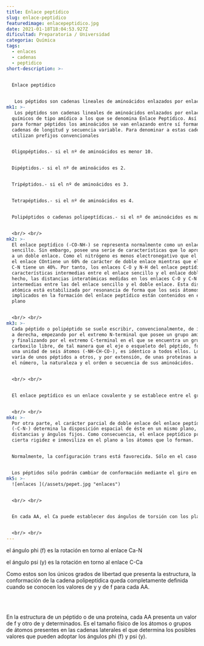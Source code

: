 ```yaml
---
title: Enlace peptídico
slug: enlace-peptidico
featuredimage: enlacepeptidico.jpg
date: 2021-01-18T18:04:53.927Z
dificultad: Preparatoria / Universidad
categoria: Química
tags:
  - enlaces
  - cadenas
  - peptidico
short-description: >-
  

  Enlace peptídico


   Los péptidos son cadenas lineales de aminoácidos enlazados por enlaces químicos de tipo amídico a los que se denomina Enlace Peptídico.
mk1: >-
   Los péptidos son cadenas lineales de aminoácidos enlazados por enlaces
  químicos de tipo amídico a los que se denomina Enlace Peptídico. Así pues,
  para formar péptidos los aminoácidos se van enlazando entre sí formando
  cadenas de longitud y secuencia variable. Para denominar a estas cadenas se
  utilizan prefijos convencionales 


  Oligopéptidos.- si el nº de aminoácidos es menor 10.


  Dipéptidos.- si el nº de aminoácidos es 2.


  Tripéptidos.- si el nº de aminoácidos es 3.


  Tetrapéptidos.- si el nº de aminoácidos es 4.


  Polipéptidos o cadenas polipeptídicas.- si el nº de aminoácidos es mayor 10.


  <br/> <br/>
mk2: >-
  El enlace peptídico (-CO-NH-) se representa normalmente como un enlace
  sencillo. Sin embargo, posee una serie de características que lo aproximan más
  a un doble enlace. Como el nitrógeno es menos electronegativo que el oxígeno,
  el enlace COntiene un 60% de carácter de doble enlace mientras que el enlace
  C-N tiene un 40%. Por tanto, los enlaces C-O y N-H del enlace peptídico tienen
  características intermedias entre el enlace sencillo y el enlace doble. De
  hecho, las distancias interatómicas medidas en los enlaces C-O y C-N son
  intermedias entre las del enlace sencillo y el doble enlace. Esta disposición
  atómica está estabilizada por resonancia de forma que los seis átomos
  implicados en la formación del enlace peptídico están contenidos en el mismo
  plano


  <br/> <br/>
mk3: >-
  Cada péptido o polipéptido se suele escribir, convencionalmente, de izquierda
  a derecha, empezando por el extremo N-terminal que posee un grupo amino libre
  y finalizando por el extremo C-terminal en el que se encuentra un grupo
  carboxilo libre, de tal manera que el eje o esqueleto del péptido, formado por
  una unidad de seis átomos (-NH-CH-CO-), es idéntico a todos ellos. Lo que
  varía de unos péptidos a otros, y por extensión, de unas proteínas a otras, es
  el número, la naturaleza y el orden o secuencia de sus aminoácidos.


  <br/> <br/>


  El enlace peptídico es un enlace covalente y se establece entre el grupo carboxilo (-COOH) de un aminoácido y el grupo amino (-NH2) del aminoácido contiguo inmediato, con el consiguiente desprendimiento de una molécula de agua


  <br/> <br/>
mk4: >-
  Por otra parte, el carácter parcial de doble enlace del enlace peptídico
  (-C-N-) determina la disposición espacial de éste en un mismo plano, con
  distancias y ángulos fijos. Como consecuencia, el enlace peptídico presenta
  cierta rigidez e inmoviliza en el plano a los átomos que lo forman.


  Normalmente, la configuración trans está favorecida. Sólo en el caso de que el segundo AA del enlace peptídico sea la prolina puede resultar favorecida la configuración cis


  Los péptidos sólo podrán cambiar de conformación mediante el giro en torno a los enlaces sencillos en los que intervienen los Ca tetraédricos
mk5: >-
  ![enlaces ](/assets/pepet.jpg "enlaces")


  <br/> <br/>


  En cada AA, el Ca puede establecer dos ángulos de torsión con los planos de los dos enlaces peptídicos contiguos: los llamados f (phi) y (psi) (Figura de la derecha):


  <br/> <br/>
---
```





el ángulo phi (f) es la rotación en torno al enlace Ca-N

el ángulo psi (y) es la rotación en torno al enlace C-Ca

Como estos son los únicos grados de libertad que presenta la estructura, la conformación de la cadena polipeptídica queda completamente definida cuando se conocen los valores de y y de f para cada AA.

<br/> <br/>

En la estructura de un péptido o de una proteína, cada AA presenta un valor de f y otro de y determinados. Es el tamaño físico de los átomos o grupos de átomos presentes en las cadenas laterales el que determina los posibles valores que pueden adoptar los ángulos phi (f) y psi (y).